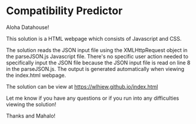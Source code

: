 # Compatibility Predictor

Aloha Datahouse!

This solution is a HTML webpage which consists of Javascript and CSS.

The solution reads the JSON input file using the XMLHttpRequest object in the parseJSON.js Javascript file. There's no specific user action needed to specifically input the JSON file because the JSON input file is read on line 8 in the parseJSON.js. The output is generated automatically when viewing the index.html webpage.

The solution can be view at https://wlhiew.github.io/index.html

Let me know if you have any questions or if you run into any difficulties viewing the solution!

Thanks and Mahalo!
